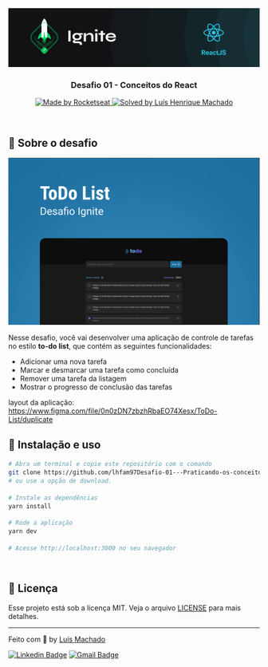 <img src=".github/ignite.png" alt="Ignite" >

<h3 align="center">
  Desafio 01 - Conceitos do React
</h3>

<p align="center">
  <a href="https://rocketseat.com.br">
    <img alt="Made by Rocketseat" src="https://img.shields.io/badge/made%20by-Rocketseat-%2306b656?style=flat-square">
  </a>
  
  <a href="https://www.linkedin.com/in/luís-henrique-machado-98037a127/">
    <img alt="Solved by Luís Henrique Machado" src="https://img.shields.io/badge/solved%20by-Luis%20Machado-%2306b656?style=flat-square">
  </a>
</p>

<br>

## :rocket: Sobre o desafio

<p align="center">
  <img src=".github/todo.png" alt="todo">
</p>

Nesse desafio, você vai desenvolver uma aplicação de controle de tarefas no estilo **to-do list**, que contém as seguintes funcionalidades:

- Adicionar uma nova tarefa
- Marcar e desmarcar uma tarefa como concluída
- Remover uma tarefa da listagem
- Mostrar o progresso de conclusão das tarefas

layout da aplicação: https://www.figma.com/file/0n0zDN7zbzhRbaEO74Xesx/ToDo-List/duplicate
<br>

## :wrench: Instalação e uso

```bash
# Abra um terminal e copie este repositório com o comando
git clone https://github.com/lhfam97Desafio-01---Praticando-os-conceitos-do-ReactJS
# ou use a opção de download.

# Instale as dependências
yarn install

# Rode a aplicação
yarn dev

# Acesse http://localhost:3000 no seu navegador
```

<br>

## :memo: Licença

Esse projeto está sob a licença MIT. Veja o arquivo [LICENSE](/LICENSE) para mais detalhes.

---

Feito com :purple_heart: by [Luís Machado](https://github.com/lhfam97)

[![Linkedin Badge](https://img.shields.io/badge/-Luis%20Machado-blue?style=flat-square&logo=Linkedin&logoColor=white&link=https://www.linkedin.com/in/luís-henrique-machado-98037a127/)](https://www.linkedin.com/in/luís-henrique-machado-98037a127/) 
[![Gmail Badge](https://img.shields.io/badge/-lhfam97@gmail.com-c14438?style=flat-square&logo=Gmail&logoColor=white&link=mailto:lhfam97@gmail.com)](mailto:lhfam97@gmail.com)
